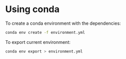 
# Using conda

To create a conda environment with the dependencies:
```Bash
conda env create -f environment.yml
```

To export current environment:
```Bash
conda env export > environment.yml
```